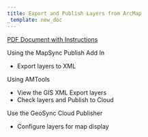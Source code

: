 ```yaml
---
title: Export and Publish Layers from ArcMap
_template: new_doc
---
```


[PDF Document with Instructions](https://ztools.blob.core.windows.net/$root/ExportfromArc-PublishAMTools.pdf)

Using the MapSync Publish Add In

* Export layers to XML

Using AMTools

* View the GIS XML Export layers
* Check layers and Publish to Cloud

Use the GeoSync Cloud Publisher

* Configure layers for map display
